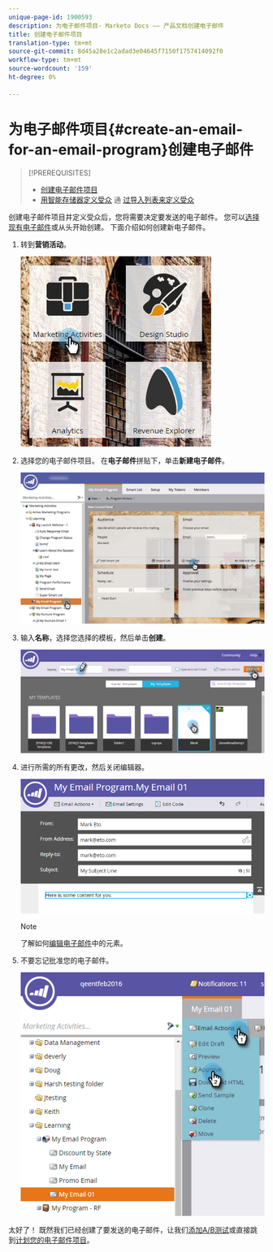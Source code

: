```yaml
---
unique-page-id: 1900593
description: 为电子邮件项目- Marketo Docs —— 产品文档创建电子邮件
title: 创建电子邮件项目
translation-type: tm+mt
source-git-commit: 8d45a28e1c2adad3e04645f7150f1757414092f0
workflow-type: tm+mt
source-wordcount: '159'
ht-degree: 0%

---
```



# 为电子邮件项目{#create-an-email-for-an-email-program}创建电子邮件

>[!PREREQUISITES]
>
>* [创建电子邮件项目](/help/marketo/product-docs/email-marketing/email-programs/creating-an-email-program/create-an-email-program.md)
>* [用智能存储器定义受众](/help/marketo/product-docs/email-marketing/email-programs/managing-people-in-email-programs/define-an-audience-with-a-smart-list.md) 通 [过导入列表来定义受众](/help/marketo/product-docs/email-marketing/email-programs/managing-people-in-email-programs/define-an-audience-by-importing-a-list.md)


创建电子邮件项目并定义受众后，您将需要决定要发送的电子邮件。 您可以[选择现有电子邮件](/help/marketo/product-docs/email-marketing/email-programs/email-program-actions/choose-an-existing-email.md)或从头开始创建。 下面介绍如何创建新电子邮件。

1. 转到&#x200B;**营销活动**。

   ![](assets/one.png)

1. 选择您的电子邮件项目。 在&#x200B;**电子邮件**&#x200B;拼贴下，单击&#x200B;**新建电子邮件**。

   ![](assets/newemaildashboard.png)

1. 输入&#x200B;**名称**，选择您选择的模板，然后单击&#x200B;**创建**。

   ![](assets/three.png)

1. 进行所需的所有更改，然后关闭编辑器。

   ![](assets/four.png)

   >[!NOTE]
   >
   >了解如何[编辑电子邮件](/help/marketo/product-docs/email-marketing/general/email-editor-2/edit-elements-in-an-email.md)中的元素。

1. 不要忘记批准您的电子邮件。

   ![](assets/five.png)

太好了！ 既然我们已经创建了要发送的电子邮件，让我们[添加A/B测试](/help/marketo/product-docs/email-marketing/email-programs/email-program-actions/email-test-a-b-test/add-an-a-b-test.md)或直接跳到[计划您的电子邮件项目](/help/marketo/product-docs/email-marketing/email-programs/email-program-actions/schedule-your-email-program.md)。

